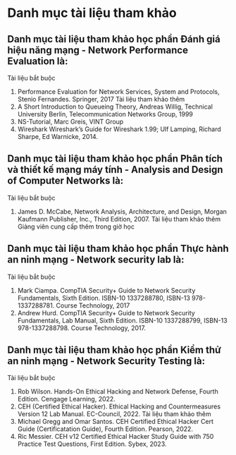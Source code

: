 # Danh mục tài liệu tham khảo
## Danh mục tài liệu tham khảo học phần Đánh giá hiệu năng mạng - Network Performance Evaluation là:
Tài liệu bắt buộc
1. Performance Evaluation for Network Services, System and Protocols, Stenio Fernandes. Springer, 2017
Tài liệu tham khảo thêm
1. A Short Introduction to Queueing Theory, Andreas Willig, Technical University Berlin, Telecommunication Networks Group, 1999
2. NS-Tutorial, Marc Greis, VINT Group
3. Wireshark Wireshark’s Guide for Wireshark 1.99; Ulf Lamping, Richard Sharpe, Ed Warnicke, 2014.
## Danh mục tài liệu tham khảo học phần Phân tích và thiết kế mạng máy tính - Analysis and Design of Computer Networks là:
Tài liệu bắt buộc
1. James D. McCabe, Network Analysis, Architecture, and Design, Morgan Kaufmann Publisher, Inc., Third Edition, 2007.
Tài liệu tham khảo thêm
Giảng viên cung cấp thêm trong giờ học
## Danh mục tài liệu tham khảo học phần Thực hành an ninh mạng - Network security lab là:
Tài liệu bắt buộc
1. Mark Ciampa. CompTIA Security+ Guide to Network Security Fundamentals, Sixth Edition. ISBN-10 1337288780, ISBN-13 978-1337288781. Course Technology, 2017
2. Andrew Hurd. CompTIA Security+ Guide to Network Security Fundamentals, Lab Manual, Sixth Edition. ISBN-10 1337288799, ISBN-13 978-1337288798. Course Technology, 2017.
## Danh mục tài liệu tham khảo học phần Kiểm thử an ninh mạng - Network Security Testing là:
Tài liệu bắt buộc
1. Rob Wilson. Hands-On Ethical Hacking and Network Defense, Fourth Edition. Cengage Learning, 2022.
2. CEH (Certified Ethical Hacker). Ethical Hacking and Countermeasures Version 12 Lab Manual. EC-Council, 2022.
Tài liệu tham khảo thêm
1. Michael Gregg and Omar Santos. CEH Certified Ethical Hacker Cert Guide (Certificatation Guide), Fourth Edition. Pearson, 2022.
2. Ric Messier. CEH v12 Certified Ethical Hacker Study Guide with 750 Practice Test Questions, First Edition. Sybex, 2023.
